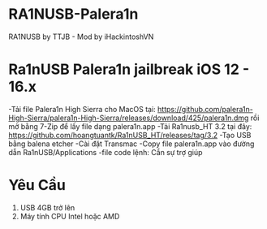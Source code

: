 # RA1NUSB-Palera1n
RA1NUSB by TTJB - Mod by iHackintoshVN


# Ra1nUSB Palera1n jailbreak iOS 12 - 16.x
-Tải file Palera1n High Sierra cho MacOS tại: https://github.com/palera1n-High-Sierra/palera1n-High-Sierra/releases/download/425/palera1n.dmg rồi mở bằng 7-Zip để lấy file dạng palera1n.app
-Tải Ra1nusb_HT 3.2 tại đây: https://github.com/hoangtuantk/Ra1nUSB_HT/releases/tag/3.2
-Tạo USB bằng balena etcher
-Cài đặt Transmac
-Copy file palera1n.app vào đường dẫn Ra1nUSB/Applications
-file code lệnh: Cần sự trợ giúp

# Yêu Cầu
1. USB 4GB trở lên
2. Máy tính CPU Intel hoặc AMD

